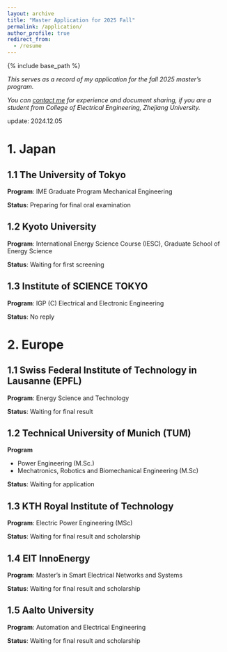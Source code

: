 ```yaml
---
layout: archive
title: "Master Application for 2025 Fall"
permalink: /application/
author_profile: true
redirect_from:
  - /resume
---
```


{% include base_path %}


*This serves as a record of my application for the fall 2025 master’s program.*

*You can [contact me](https://zhuzixuan0809.github.io/contact/) for experience and document sharing, if you are a student from College of Electrical Engineering, Zhejiang University.*

update: 2024.12.05

# 1. Japan

## 1.1 The University of Tokyo

**Program**: IME Graduate Program Mechanical Engineering

**Status**: Preparing for final oral examination

## 1.2 Kyoto University

**Program**: International Energy Science Course (IESC), Graduate School of Energy Science

**Status**: Waiting for first screening

## 1.3 Institute of SCIENCE TOKYO

**Program**: IGP (C) Electrical and Electronic Engineering

**Status**: No reply

# 2. Europe

## 1.1 Swiss Federal Institute of Technology in Lausanne (EPFL)

**Program**: Energy Science and Technology

**Status**: Waiting for final result

## 1.2 Technical University of Munich (TUM)

**Program**

* Power Engineering (M.Sc.)
* Mechatronics, Robotics and Biomechanical Engineering (M.Sc)

**Status**: Waiting for application

## 1.3 KTH Royal Institute of Technology

**Program**: Electric Power Engineering (MSc)

**Status**: Waiting for final result and scholarship

## 1.4 EIT InnoEnergy

**Program**: Master’s in Smart Electrical Networks and Systems

**Status**: Waiting for final result and scholarship

## 1.5 Aalto University

**Program**: Automation and Electrical Engineering

**Status**: Waiting for final result and scholarship

